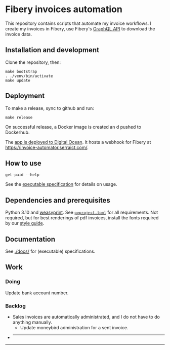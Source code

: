 # Fibery invoices automation

This repository contains scripts that automate my invoice workflows.
I create my invoices in Fibery, use Fibery's [GraphQL API] to download the invoice data.

## Installation and development

Clone the repository, then:

```shell
make bootstrap
. ./venv/bin/activate
make update
```

## Deployment

To make a release, sync to github and run:

```shell
make release
```

On successful release, a Docker image is created an d pushed to Dockerhub.

The [app is deployed to Digital Ocean](https://cloud.digitalocean.com/apps?i=93594d).
It hosts a webhook for Fibery at <https://invoice-automator.serraict.com/>.

## How to use

```shell
get-paid --help
```

See the [executable specification](./docs/functionality.rst) for details on usage.

## Dependencies and prerequisites

Python 3.10 and [weasyprint].
See [`pyproject.toml`](pyproject.toml) for all requirements.
Not required, but for best renderings of pdf invoices, install the fonts required by our [style guide].

## Documentation

See [./docs/](./docs) for (executable) specifications.

## Work

### Doing

Update bank account number.

### Backlog

* Sales invoices are automatically administrated, and I do not have to do anything manually.
  * Update moneybird administration for a sent invoice.
* ---

---

[GraphQL API]: https://api.fibery.io/graphql.html#graphql-api-overview
[weasyprint]: https://doc.courtbouillon.org/weasyprint/stable/api_reference.html#python-api
[style guide]: https://www.serraict.com/learn/2015/10/19/style-guide